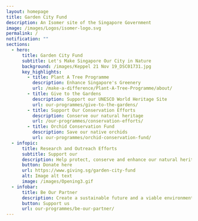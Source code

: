 ```yaml
---
layout: homepage
title: Garden City Fund
description: An Isomer site of the Singapore Government
image: /images/Logos/isomer-logo.svg
permalink: /
notification: ""
sections:
  - hero:
      title: Garden City Fund
      subtitle: Let's Make Singapore Our City in Nature
      background: /images/Keppel 21 Nov 19_DSC01731.jpg
      key_highlights:
        - title: Plant A Tree Programme
          description: Enhance Singapore's Greenery
          url: /make-a-difference/Plant-A-Tree-Programme/about/
        - title: Give to the Gardens
          description: Support our UNESCO World Heritage Site
          url: our-programmes/give-to-the-gardens/
        - title: Support Our Conservation Efforts
          description: Conserve our natural heritage
          url: /our-programmes/conservation-efforts/
        - title: Orchid Conservation Fund
          description: Save our native orchids
          url: our-programmes/orchid-conservation-fund/
  - infopic:
      title: Research and Outreach Efforts
      subtitle: Support our
      description: Help protect, conserve and enhance our natural heritage
      button: Donate here
      url: https://www.giving.sg/garden-city-fund
      alt: Image alt text
      image: /images/Opening3.gif
  - infobar:
      title: Be Our Partner
      description: Create a sustainable future and a viable environment
      button: Support us
      url: our-programmes/be-our-partner/
---
```


